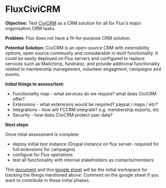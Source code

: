 # FluxCiviCRM

**Objective:** Test [CiviCRM](https://docs.civicrm.org/user/en/latest/) as a CRM solution for all for Flux's major organisation CRM tasks.

**Problem:** Flux does not have a fit-for-purpose CRM solution.

**Potential Solution:** CiviCRM is an open-source CRM with extensibility options, open source community and considerable in-built functionality. It could be easily deployed on Flux servers and configured to replace services such as Mailchimp, fundraisz, and provide additional functionality related to membership management, volunteer engagment, campaigns and events.

**Initial things to assess/test:**

* Functionality map - what services do we require? what does CiviCRM offer?
* Extensions - what extensions would be required? paypal / maps / etc?
* Integrations - how will FCCRM integrate? e.g. membership exports, etc
* Security - how does CiviCRM protect user data?

**Next steps**

Once intial assessment is complete:
* deploy initial test instance (Drupal instance on flux server- required for full extensions for campaigns)
* configure for Flux operations
* test all functionality with internal stakeholders as contacts/members


This [document](https://drive.google.com/open?id=17DoB9eWtyaO4BUnxo3jD1XfWoP5FDHYICSfGI0OcQ7U) and this [google sheet](https://docs.google.com/spreadsheets/d/1oqJE9bJ6E4iFdxkCz2PyVTbD-qcBl0CuZH0TclOPXD4/edit?usp=sharing) will be the initial workspace for tracking the things mentioned above. Comment on the google sheet if you want to contribute  in these initial phases.
